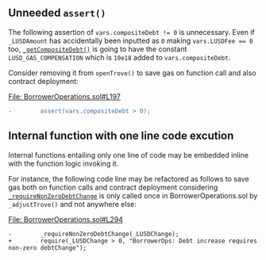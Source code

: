 ## Unneeded `assert()`
The following assertion of `vars.compositeDebt != 0` is unnecessary. Even if `_LUSDAmount` has accidentally been inputted as `0` making `vars.LUSDFee == 0` too, [`_getCompositeDebt()`](https://github.com/code-423n4/2023-02-ethos/blob/main/Ethos-Core/contracts/Dependencies/LiquityBase.sol#L41-L43) is going to have the constant `LUSD_GAS_COMPENSATION` which is `10e18` added to `vars.compositeDebt`.

Consider removing it from `openTrove()` to save gas on function call and also contract deployment:

[File: BorrowerOperations.sol#L197](https://github.com/code-423n4/2023-02-ethos/blob/main/Ethos-Core/contracts/BorrowerOperations.sol#L197)

```diff
-        assert(vars.compositeDebt > 0);
```
## Internal function with one line code excution
Internal functions entailing only one line of code may be embedded inline with the function logic invoking it.

For instance, the following code line may be refactored as follows to save gas both on function calls and contract deployment considering [`_requireNonZeroDebtChange`](https://github.com/code-423n4/2023-02-ethos/blob/main/Ethos-Core/contracts/BorrowerOperations.sol#L551-L553) is only called once in BorrowerOperations.sol by `_adjustTrove()` and not anywhere else:

[File: BorrowerOperations.sol#L294](https://github.com/code-423n4/2023-02-ethos/blob/main/Ethos-Core/contracts/BorrowerOperations.sol#L294)

```
-        _requireNonZeroDebtChange(_LUSDChange);
+        require(_LUSDChange > 0, "BorrowerOps: Debt increase requires non-zero debtChange");
```